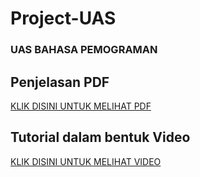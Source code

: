 # Project-UAS
### UAS BAHASA PEMOGRAMAN
## Penjelasan PDF
[KLIK DISINI UNTUK MELIHAT PDF](https://drive.google.com/file/d/1E30SXt-NCfu5KkxJPfjBw8-o7AtSFyJC/view?usp=share_link)
## Tutorial dalam bentuk Video
[KLIK DISINI UNTUK MELIHAT VIDEO](https://youtu.be/DwvxUUdKhqI)
